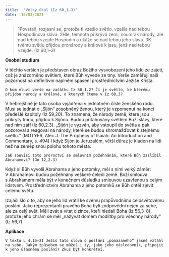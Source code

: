 ```yaml
---
title:  'Velký úkol (Iz 60,1–3)'
date:  16/03/2021
---
```


> <p></p>
> 1Povstaň, rozjasni se, protože ti vzešlo světlo, vzešla nad tebou Hospodinova sláva. 2Hle, temnota přikrývá zemi, soumrak národy, ale nad tebou vzejde Hospodin a ukáže se nad tebou jeho sláva. 3K tvému světlu přijdou pronárody a králové k jasu, jenž nad tebou vzejde. (Iz 60,1–3)

**Osobní studium**

V těchto verších je představen obraz Božího vysvobození jeho lidu ze zajetí, což je znázorněno světlem, které Bůh vyvede ze tmy. Verše zaměřují naši pozornost na definitivní naplnění spasení prostřednictvím Ježíše Krista.

`O kom mluví verše na začátku Iz 60,1.2? Čí je světlo, ke kterému přijdou národy a králové, o kterých čteme v Iz 60,3?`

V hebrejštině je tato osoba vyjádřena v jednotném čísle ženského rodu. Musí se jednat o „Sijón“ zosobněný ženou, který je vzpomenut na konci předešlé kapitoly (Iz 59,20). To znamená, že národy země, které jsou přikryty tmou, přijdou k Sijónu. Budou přitahovány světlem Boží slávy, které nad ním září (Iz 60,2.3). „Sijón je vyzván, aby vstoupil do světla a pak pozoroval a reagoval na národy, které se budou shromažďovat k stejnému světlu.“ (MOTYER, Alec J. The Prophecy of Isaiah: An Introduction and Commentary, s. 494) I když Sijón je Jeruzalém, větší důraz je kladen na lidi než na zeměpisnou polohu tohoto města.

`Jak souvisí toto proroctví se smluvním požehnáním, které Bůh zaslíbil Abrahamovi? (Gn 12,2.3)`

Když si Bůh vyvolil Abrahama a jeho potomky, měl s nimi velký záměr: V Abrahamovi budou požehnány veškeré čeledi země. Boží smlouva s Abrahamem měla být v konečném důsledku smlouvou uzavřenou s celým lidstvem. Prostřednictvím Abrahama a jeho potomků se Bůh chtěl zjevit celému světu.

Izajáši šlo o to, aby se jeho lid vrátil ke svému prapůvodnímu celosvětovému poslání. Jako reprezentanti pravého Boha byli zodpovědní nejen za sebe, ale za celý svět. Měli zvát a vítat cizince, kteří hledali Boha (Iz 56,3–8), protože jeho chrám se měl „nazývat domem modlitby pro všechny národy“ (Iz 56,7).

**Aplikace**

`V textu L 4,16–21 Ježíš tato slova o poslání „pomazaného“ jasně vztáhl na sebe. Jakým způsobem se můžeš i ty, jako jeho následovník, připojit k jeho úžasnému poslání? Zkus být konkrétní.`